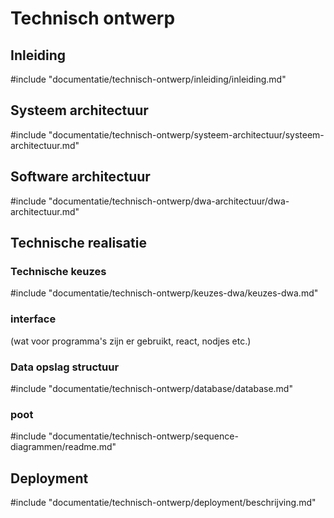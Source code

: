 # Technisch ontwerp

<!-- toc -->

## Inleiding

#include "documentatie/technisch-ontwerp/inleiding/inleiding.md"

## Systeem architectuur

#include "documentatie/technisch-ontwerp/systeem-architectuur/systeem-architectuur.md"

## Software architectuur

#include "documentatie/technisch-ontwerp/dwa-architectuur/dwa-architectuur.md"

## Technische realisatie

### Technische keuzes

#include "documentatie/technisch-ontwerp/keuzes-dwa/keuzes-dwa.md"

### interface

(wat voor programma's zijn er gebruikt, react, nodjes etc.)

### Data opslag structuur

#include "documentatie/technisch-ontwerp/database/database.md"

### poot

#include "documentatie/technisch-ontwerp/sequence-diagrammen/readme.md"

## Deployment

#include "documentatie/technisch-ontwerp/deployment/beschrijving.md"
